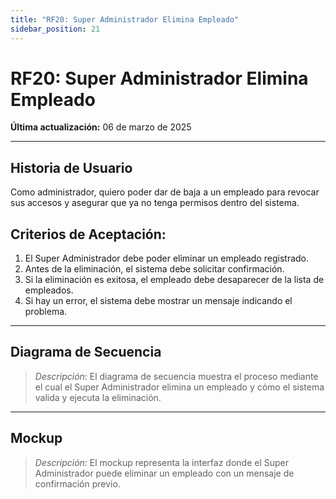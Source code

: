 ```yaml
---
title: "RF20: Super Administrador Elimina Empleado"  
sidebar_position: 21
---
```


# RF20: Super Administrador Elimina Empleado  

**Última actualización:** 06 de marzo de 2025  

---

## Historia de Usuario  

Como administrador, quiero poder dar de baja a un empleado para revocar sus accesos y asegurar que ya no tenga permisos dentro del sistema.


## **Criterios de Aceptación:**  

1. El Super Administrador debe poder eliminar un empleado registrado.  
2. Antes de la eliminación, el sistema debe solicitar confirmación.  
3. Si la eliminación es exitosa, el empleado debe desaparecer de la lista de empleados.  
4. Si hay un error, el sistema debe mostrar un mensaje indicando el problema.  

---

## **Diagrama de Secuencia**  

> *Descripción*: El diagrama de secuencia muestra el proceso mediante el cual el Super Administrador elimina un empleado y cómo el sistema valida y ejecuta la eliminación.  

---

## **Mockup**  

> *Descripción*: El mockup representa la interfaz donde el Super Administrador puede eliminar un empleado con un mensaje de confirmación previo.  
